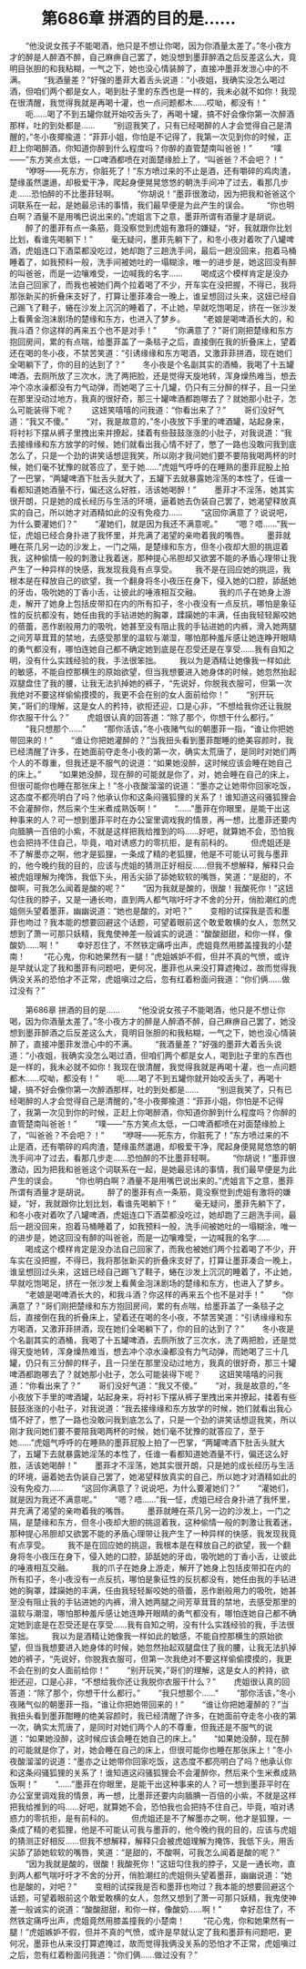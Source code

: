 # 　　第686章 拼酒的目的是……
　　“他没说女孩子不能喝酒，他只是不想让你喝，因为你酒量太差了。”冬小夜方才的醉是人醉酒不醉，自己麻痹自己罢了，她没想到墨菲醉酒之后反差这么大，竟明目张胆的和我粘糊，一气之下，她也没心情装醉了，直接冲墨菲发泄心中的不满。
　　“我酒量差？”好强的墨菲大着舌头说道：“小夜姐，我确实没怎么喝过酒，但咱们两个都是女人，喝到肚子里的东西也是一样的，我未必就不如你！我现在很清醒，我觉得我就是再喝十灌，也一点问题都木……哎呦，都没有！”
　　呃……喝了不到五罐你就开始咬舌头了，再喝十罐，搞不好会像你第一次醉酒那样，吐的到处都是……
　　“别逗我笑了，只有已经喝醉的人才会觉得自己是清醒的，”冬小夜揶揄道：“菲菲小姐，你怕是不记得了，我第一次见到你的时候，正赶上你喝醉酒，你知道你醉到什么程度吗？你醉的直管楚南叫爸爸！”
　　“噗——”东方笑点太低，一口啤酒都喷在对面楚缘脸上了，“叫爸爸？不会吧？！”
　　“咿呀——死东方，你脏死了！”东方喷过来的不止是酒，还有嚼碎的鸡肉渣，楚缘虽然邋遢，却极爱干净，爬起身便晃晃悠悠的朝洗手间冲了过去，看那几步走……恐怕醉的不比墨菲轻啊。
　　“你胡说！”墨菲很激动，因为把我和爸爸这个词联系在一起，是她最忌讳的事情，我们最早便是为此产生的误会。
　　“你也明白啊？酒量不是用嘴巴说出来的。”虎姐言下之意，墨菲所谓有酒量才是胡说。
　　醉了的墨菲有点一条筋，竟没察觉到虎姐有激将的嫌疑，“好，我就跟你比划比划，看谁先喝躺下！”
　　毫无疑问，墨菲先躺下了，和冬小夜对着吹了八罐啤酒，虎姐连口下酒菜都没吃过，她却跑了三趟洗手间，最后一趟没回来，抱着马桶睡着了，如我预料一般，洗手间被她吐的一塌糊涂，唯一的进步是，她这回没有醉的叫爸爸，而是一边嚷难受，一边喊我的名字……
　　喝成这个模样肯定是没办法自己回家了，而我也被她们两个拉着喝了不少，开车实在没把握，不得已，我将那张新买的折叠床支好了，打算让墨菲凑合一晚上，谁呈想回过头来，这妞已经自己踢飞了鞋子，蜷在沙发上沉沉的睡着了，不止她，早就吃饱喝足，挤在一张沙发上看黄金泡沫剧场的楚缘和东方，也进入了梦乡。
　　“老娘是喝啤酒长大的，和我斗酒？你这样的再来五个也不是对手！”
　　“你满意了？”哥们刚把楚缘和东方抱回房间，累的有点喘，给墨菲盖了一条毯子之后，直接倒在我的折叠床上，望着还在喝的冬小夜，不禁苦笑道：“引诱缘缘和东方喝酒，又激菲菲拼酒，现在她们全喝躺下了，你的目的达到了？”
　　冬小夜是个名副其实的酒桶，我喝了十五罐啤酒，去厕所放了三次水，洗了两把脸，还是觉得天旋地转，浑身燥热难当，想去冲个凉水澡都没有力气动弹，而她喝了三十几罐，仍只有三分醉的样子，且一只坐在那里没动过地方，我真的很好奇，那三十罐啤酒都跑哪去了？就她那小肚子，怎么可能装得下呢？
　　这妞笑嘻嘻的问我道：“你看出来了？”
　　哥们没好气道：“我又不傻。”
　　“对，我是故意的，”冬小夜放下手里的啤酒罐，站起身来，将衬衫下摆从裤子里拽出来并撩起，揉着有些鼓鼓涨涨的小肚子，对我说道：“我去接缘缘和东方放学的时候，她们就看出我心情不好了，憋了一路也没敢问我到底怎么了，只是一个劲的讲笑话想逗我笑，所以刚才我问她们要不要陪我喝两杯的时候，她们毫不犹豫的就答应了，至于她……”虎姐气呼呼的在睡熟的墨菲屁股上拍了一巴掌，“两罐啤酒下肚舌头就大了，五罐下去就暴露她淫荡的本性了，任谁一看都知道她酒量不行，偏还这么好胜，活该她喝醉！”
　　墨菲才不淫荡，她其实很开朗，只是她的成长经历与生活的环境，逼着她去伪装自己罢了，她渴望释放真实的自己，所以她才对酒精如此的没有免疫力……
　　“这回你满意了？说说吧，为什么要灌她们？”
　　“灌她们，就是因为我还不满意呢。”
　　“嗯？唔……”我一怔，虎姐已经合身扑进了我怀里，并充满了渴望的亲吻着我的嘴唇。
　　墨菲就睡在茶几另一边的沙发上，一门之隔，是楚缘和东方，但冬小夜却大胆的挑逗着我，这种偷情一般的刺激让我着迷，那种提心吊胆却又欲罢不能的矛盾心理带让我产生了一种异样的快感，我发现我竟有点享受。
　　我不是在回应她的挑逗，我根本是在释放自己的欲望，我一个翻身将冬小夜压在身下，侵入她的口腔，舔舐她的牙齿，吸吮她的丁香小舌，让彼此的唾液相互交融。
　　我的爪子在她身上游走，解开了她身上包括皮带扣在内的所有扣子，冬小夜没有一点反抗，哪怕是象征性的反抗都没有，她任由我的手钻进她的胸罩，蹂躏她的丰满，任由我轻轻厮咬她的蓓蕾，恶作剧般用力的吸吮，她甚至没有阻止我的手钻进她的内裤，滑入她两腿之间芳草茸茸的禁地，去感受那里的温软与潮湿，哪怕那种羞斥感让她连睁开眼睛的勇气都没有，哪怕连她自己都不确定她到底是在忍受还是在享受……我有自知之明，没有什么实践经验的我，手法很笨拙。
　　我以为是酒精让她像我一样如此的敏感，不能自控那横生的原始欲望，但当我想要进入她身体的时候，她忽然抬起双腿盘住了我的腰，让我无法扒掉她的裤子，“先说好，你脱我衣服可，但第一次我绝对不要这样偷偷摸摸的，我更不会在别的女人面前给你！”
　　“别开玩笑，”哥们的理解，这是女人的矜持，欲拒还迎，口是心非，“不想给我你还让我脱你衣服干什么？”
　　虎姐很认真的回答道：“除了那个，你想干什么都行。”
　　“我只想那个……”
　　“那你活该，”冬小夜赌气似的朝墨菲一指，“谁让你把她带回来的！”
　　“谁让你把她灌醉的？”当我扭头看到墨菲酣睡的绝美容颜时，我已经清醒了许多，在她面前夺走冬小夜的第一次，确实太荒唐了，是同时对她们两个人的不尊重，但我还是不服气的说道：“如果她没醉，这时候应该会睡在她自己的床上。”
　　“如果她没醉，现在醉的可能就是你了，对，她会睡在自己的床上，但很可能你也睡在那张床上！”冬小夜酸溜溜的说道：“墨亦之让她带你回家吃饭，这态度不都亮明白了吗？他承认你和这条闷骚狐狸的关系了！谁知道这闷骚狐狸会不会灌醉你，然后来个生米煮成熟饭啊！”
　　“……”墨菲在你眼里，是能干出这种事来的人？可一想到墨菲平时在办公室里调戏我的情景，再一想，比墨菲还要内向腼腆一百倍的小紫，不就是这样把我给推到的吗……好吧，就算她不会，恐怕我也会把持不住自己，毕竟，咱对诱惑力的零抗拒，是有前科的。
　　但虎姐还是不了解墨亦之啊，他才是狐狸，一条成了精的老狐狸，他是不可能认可我与墨菲的，他今晚约我的目的，应该与虎姐的猜测正好相反……但我不想解释，解释只会被虎姐理解为掩饰，我低下头，用舌尖舔了舔她软软的嘴唇，笑道：“是甜的，不酸啊，可我怎么闻着是酸的呢？”
　　“因为我就是酸的，很酸！我酸死你！”这妞勾住我的脖子，又是一通长吻，直到两人都气喘吁吁才不舍的分开，俏脸潮红的虎姐侧头望着墨菲，幽幽说道：“她也是酸的，对吧？”
　　变相的试探我是否和墨菲也吻过？我本能的想要回避这个话题，可望着眼前这个敢爱敢横的女人，忽然又想到了萧一可那只妖精，我鬼使神差一般诚实的说道：“酸酸甜甜，和你一样，像酸奶……啊！”
　　幸好忍住了，不然铁定痛呼出声，虎姐竟然用膝盖撞我的小楚南！
　　“花心鬼，你和她果然有一腿！”虎姐嫉妒不假，但并不真的气愤，或许是早就认定了我和墨菲有问题吧，更何况，墨菲也从来没打算遮掩过，故而觉得我俩没关系的恐怕才不正常，虎姐嗔过之后，忽有红着粉面问我道：“你们俩……做过没有？”

　　第686章 拼酒的目的是……
　　“他没说女孩子不能喝酒，他只是不想让你喝，因为你酒量太差了。”冬小夜方才的醉是人醉酒不醉，自己麻痹自己罢了，她没想到墨菲醉酒之后反差这么大，竟明目张胆的和我粘糊，一气之下，她也没心情装醉了，直接冲墨菲发泄心中的不满。
　　“我酒量差？”好强的墨菲大着舌头说道：“小夜姐，我确实没怎么喝过酒，但咱们两个都是女人，喝到肚子里的东西也是一样的，我未必就不如你！我现在很清醒，我觉得我就是再喝十灌，也一点问题都木……哎呦，都没有！”
　　呃……喝了不到五罐你就开始咬舌头了，再喝十罐，搞不好会像你第一次醉酒那样，吐的到处都是……
　　“别逗我笑了，只有已经喝醉的人才会觉得自己是清醒的，”冬小夜揶揄道：“菲菲小姐，你怕是不记得了，我第一次见到你的时候，正赶上你喝醉酒，你知道你醉到什么程度吗？你醉的直管楚南叫爸爸！”
　　“噗——”东方笑点太低，一口啤酒都喷在对面楚缘脸上了，“叫爸爸？不会吧？！”
　　“咿呀——死东方，你脏死了！”东方喷过来的不止是酒，还有嚼碎的鸡肉渣，楚缘虽然邋遢，却极爱干净，爬起身便晃晃悠悠的朝洗手间冲了过去，看那几步走……恐怕醉的不比墨菲轻啊。
　　“你胡说！”墨菲很激动，因为把我和爸爸这个词联系在一起，是她最忌讳的事情，我们最早便是为此产生的误会。
　　“你也明白啊？酒量不是用嘴巴说出来的。”虎姐言下之意，墨菲所谓有酒量才是胡说。
　　醉了的墨菲有点一条筋，竟没察觉到虎姐有激将的嫌疑，“好，我就跟你比划比划，看谁先喝躺下！”
　　毫无疑问，墨菲先躺下了，和冬小夜对着吹了八罐啤酒，虎姐连口下酒菜都没吃过，她却跑了三趟洗手间，最后一趟没回来，抱着马桶睡着了，如我预料一般，洗手间被她吐的一塌糊涂，唯一的进步是，她这回没有醉的叫爸爸，而是一边嚷难受，一边喊我的名字……
　　喝成这个模样肯定是没办法自己回家了，而我也被她们两个拉着喝了不少，开车实在没把握，不得已，我将那张新买的折叠床支好了，打算让墨菲凑合一晚上，谁呈想回过头来，这妞已经自己踢飞了鞋子，蜷在沙发上沉沉的睡着了，不止她，早就吃饱喝足，挤在一张沙发上看黄金泡沫剧场的楚缘和东方，也进入了梦乡。
　　“老娘是喝啤酒长大的，和我斗酒？你这样的再来五个也不是对手！”
　　“你满意了？”哥们刚把楚缘和东方抱回房间，累的有点喘，给墨菲盖了一条毯子之后，直接倒在我的折叠床上，望着还在喝的冬小夜，不禁苦笑道：“引诱缘缘和东方喝酒，又激菲菲拼酒，现在她们全喝躺下了，你的目的达到了？”
　　冬小夜是个名副其实的酒桶，我喝了十五罐啤酒，去厕所放了三次水，洗了两把脸，还是觉得天旋地转，浑身燥热难当，想去冲个凉水澡都没有力气动弹，而她喝了三十几罐，仍只有三分醉的样子，且一只坐在那里没动过地方，我真的很好奇，那三十罐啤酒都跑哪去了？就她那小肚子，怎么可能装得下呢？
　　这妞笑嘻嘻的问我道：“你看出来了？”
　　哥们没好气道：“我又不傻。”
　　“对，我是故意的，”冬小夜放下手里的啤酒罐，站起身来，将衬衫下摆从裤子里拽出来并撩起，揉着有些鼓鼓涨涨的小肚子，对我说道：“我去接缘缘和东方放学的时候，她们就看出我心情不好了，憋了一路也没敢问我到底怎么了，只是一个劲的讲笑话想逗我笑，所以刚才我问她们要不要陪我喝两杯的时候，她们毫不犹豫的就答应了，至于她……”虎姐气呼呼的在睡熟的墨菲屁股上拍了一巴掌，“两罐啤酒下肚舌头就大了，五罐下去就暴露她淫荡的本性了，任谁一看都知道她酒量不行，偏还这么好胜，活该她喝醉！”
　　墨菲才不淫荡，她其实很开朗，只是她的成长经历与生活的环境，逼着她去伪装自己罢了，她渴望释放真实的自己，所以她才对酒精如此的没有免疫力……
　　“这回你满意了？说说吧，为什么要灌她们？”
　　“灌她们，就是因为我还不满意呢。”
　　“嗯？唔……”我一怔，虎姐已经合身扑进了我怀里，并充满了渴望的亲吻着我的嘴唇。
　　墨菲就睡在茶几另一边的沙发上，一门之隔，是楚缘和东方，但冬小夜却大胆的挑逗着我，这种偷情一般的刺激让我着迷，那种提心吊胆却又欲罢不能的矛盾心理带让我产生了一种异样的快感，我发现我竟有点享受。
　　我不是在回应她的挑逗，我根本是在释放自己的欲望，我一个翻身将冬小夜压在身下，侵入她的口腔，舔舐她的牙齿，吸吮她的丁香小舌，让彼此的唾液相互交融。
　　我的爪子在她身上游走，解开了她身上包括皮带扣在内的所有扣子，冬小夜没有一点反抗，哪怕是象征性的反抗都没有，她任由我的手钻进她的胸罩，蹂躏她的丰满，任由我轻轻厮咬她的蓓蕾，恶作剧般用力的吸吮，她甚至没有阻止我的手钻进她的内裤，滑入她两腿之间芳草茸茸的禁地，去感受那里的温软与潮湿，哪怕那种羞斥感让她连睁开眼睛的勇气都没有，哪怕连她自己都不确定她到底是在忍受还是在享受……我有自知之明，没有什么实践经验的我，手法很笨拙。
　　我以为是酒精让她像我一样如此的敏感，不能自控那横生的原始欲望，但当我想要进入她身体的时候，她忽然抬起双腿盘住了我的腰，让我无法扒掉她的裤子，“先说好，你脱我衣服可，但第一次我绝对不要这样偷偷摸摸的，我更不会在别的女人面前给你！”
　　“别开玩笑，”哥们的理解，这是女人的矜持，欲拒还迎，口是心非，“不想给我你还让我脱你衣服干什么？”
　　虎姐很认真的回答道：“除了那个，你想干什么都行。”
　　“我只想那个……”
　　“那你活该，”冬小夜赌气似的朝墨菲一指，“谁让你把她带回来的！”
　　“谁让你把她灌醉的？”当我扭头看到墨菲酣睡的绝美容颜时，我已经清醒了许多，在她面前夺走冬小夜的第一次，确实太荒唐了，是同时对她们两个人的不尊重，但我还是不服气的说道：“如果她没醉，这时候应该会睡在她自己的床上。”
　　“如果她没醉，现在醉的可能就是你了，对，她会睡在自己的床上，但很可能你也睡在那张床上！”冬小夜酸溜溜的说道：“墨亦之让她带你回家吃饭，这态度不都亮明白了吗？他承认你和这条闷骚狐狸的关系了！谁知道这闷骚狐狸会不会灌醉你，然后来个生米煮成熟饭啊！”
　　“……”墨菲在你眼里，是能干出这种事来的人？可一想到墨菲平时在办公室里调戏我的情景，再一想，比墨菲还要内向腼腆一百倍的小紫，不就是这样把我给推到的吗……好吧，就算她不会，恐怕我也会把持不住自己，毕竟，咱对诱惑力的零抗拒，是有前科的。
　　但虎姐还是不了解墨亦之啊，他才是狐狸，一条成了精的老狐狸，他是不可能认可我与墨菲的，他今晚约我的目的，应该与虎姐的猜测正好相反……但我不想解释，解释只会被虎姐理解为掩饰，我低下头，用舌尖舔了舔她软软的嘴唇，笑道：“是甜的，不酸啊，可我怎么闻着是酸的呢？”
　　“因为我就是酸的，很酸！我酸死你！”这妞勾住我的脖子，又是一通长吻，直到两人都气喘吁吁才不舍的分开，俏脸潮红的虎姐侧头望着墨菲，幽幽说道：“她也是酸的，对吧？”
　　变相的试探我是否和墨菲也吻过？我本能的想要回避这个话题，可望着眼前这个敢爱敢横的女人，忽然又想到了萧一可那只妖精，我鬼使神差一般诚实的说道：“酸酸甜甜，和你一样，像酸奶……啊！”
　　幸好忍住了，不然铁定痛呼出声，虎姐竟然用膝盖撞我的小楚南！
　　“花心鬼，你和她果然有一腿！”虎姐嫉妒不假，但并不真的气愤，或许是早就认定了我和墨菲有问题吧，更何况，墨菲也从来没打算遮掩过，故而觉得我俩没关系的恐怕才不正常，虎姐嗔过之后，忽有红着粉面问我道：“你们俩……做过没有？”
